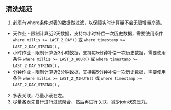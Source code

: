 ## 清洗规范
1. 必须有where条件对表的数据做过滤，以保障实时计算量不会无限增量崩溃。  
  - 天作业 - 限制计算近2天数据，支持每小时补偿一次历史数据，需要使用条件 `where millis >= LAST_2_DAY()` 或 `where timestamp >= LAST_2_DAY_STRING()` 。
  - 小时作业 - 限制计算近3小时数据，支持每5分钟补偿一次历史数据，需要使用条件 `where millis >= LAST_3_HOUR()` 或 `where timestamp >= LAST_2_DAY_STRING()` 。
  - 分钟作业 - 限制计算近2分钟数据，支持每5分钟补偿一次历史数据，需要使用条件 `where millis >= LAST_2_MINUTE()` 或 `where timestamp >= LAST_2_DAY_STRING()` 。
2. 多表关联，尽量小表在左。  
3. 尽量各表先自行进行过滤聚合，然后再进行关联，减少join状态压力。    

